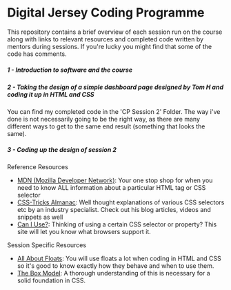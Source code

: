 # Digital Jersey Coding Programme

This repository contains a brief overview of each session run on the course along with links to relevant resources and completed code written by mentors during sessions.  If you're lucky you might find that some of the code has comments.

##### 1 - Introduction to software and the course

##### 2 - Taking the design of a simple dashboard page designed by Tom H and coding it up in HTML and CSS

<Links to go here about DNS and how browsers render code>

You can find my completed code in the 'CP Session 2' Folder.  The way i've done is not necessarily going to be the right way, as there are many different ways to get to the same end result (something that looks the same). 

##### 3 - Coding up the design of session 2

Reference Resources
* [MDN (Mozilla Developer Network)](https://developer.mozilla.org/en-US/): Your one stop shop for when you need to know ALL information about a particular HTML tag or CSS selector
* [CSS-Tricks Almanac](https://css-tricks.com/almanac/): Well thought explanations of various CSS selectors etc by an industry specialist.  Check out his blog articles, videos and snippets as well
* [Can I Use?](http://caniuse.com/): Thinking of using a certain CSS selector or property? This site will let you know what browsers support it.

Session Specific Resources
* [All About Floats](https://css-tricks.com/all-about-floats/): You will use floats a lot when coding in HTML and CSS so it's good to know exactly how they behave and when to use them.
* [The Box Model](http://blog.teamtreehouse.com/box-sizing-secret-simple-css-layouts): A thorough understanding of this is necessary for a solid foundation in CSS.
